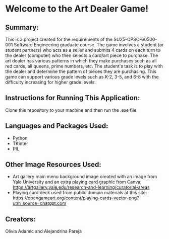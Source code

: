 # Welcome to the Art Dealer Game!

## Summary: 
This is a project created for the requirements of the SU25-CPSC-60500-001 Software Engineering graduate course. The game involves a student (or student partners) who acts as a seller and submits 4 cards on each turn to the dealer (computer) who then selects a card/art piece to purchase. The art dealer has various patterns in which they make purchases such as all red cards, all queens, prime numbers, etc. The student's task is to play with the dealer and determine the pattern of pieces they are purchasing. This game can support various grade levels such as K-2, 3-5, and 6-8 with the difficulty increasing for higher grade levels. 

## Instructions for Running This Application: 
Clone this repository to your machine and then run the .exe file. 

## Languages and Packages Used: 
- Python
- TKinter
- PIL


## Other Image Resources Used: 
- Art gallery main menu background image created with an image from Yale University and an extra playing card graphic from Canva: https://artgallery.yale.edu/research-and-learning/curatorial-areas
- Playing card deck used from public domain materials at this site: https://opengameart.org/content/playing-cards-vector-png?utm_source=chatgpt.com










## Creators: 
Olivia Adamic and Alejandrina Pareja

